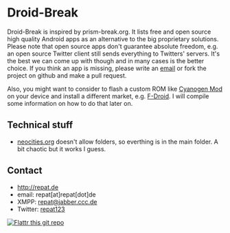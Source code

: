 Droid-Break
======
Droid-Break is inspired by prism-break.org. It lists free and open source high quality Android apps as an alternative to the big proprietary solutions. 
Please note that open source apps don't guarantee absolute freedom, e.g. an open source Twitter client still sends everything to Twitters' servers. 
It's the best we can come up with though and in many cases is the better choice. 
If you think an app is missing, please write an [email](http://droid-break.info/support.html "support") or fork the project on github and make a pull request. 

Also, you might want to consider to flash a custom ROM like [Cyanogen Mod](http://www.cyanogenmod.org/ "CyanogenMod") on your device and install a different market, e.g. [F-Droid](https://f-droid.org/ "F-Droid"). 
I will compile some information on how to do that later on.

## Technical stuff
* [neocities.org](neocities.org "neocities.org") doesn't allow folders, so everthing is in the main folder. A bit chaotic but it works I guess.

## Contact
* http://repat.de
* email: repat[at]repat[dot]de
* XMPP: repat@jabber.ccc.de
* Twitter: [repat123](https://twitter.com/repat123 "repat123 on twitter")

[![Flattr this git repo](http://api.flattr.com/button/flattr-badge-large.png)](https://flattr.com/submit/auto?user_id=repat&url=https://github.com/repat/scuttle2owncloud&title=scuttle2owncloud&language=&tags=github&category=software) 
